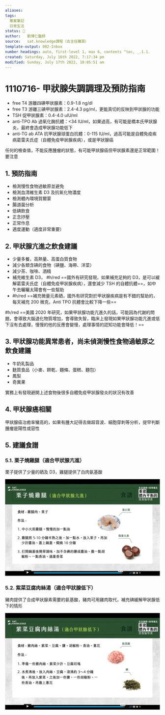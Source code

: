 ```yaml
---
aliases:    
tags: 
  專案筆記 
  日常生活 
status: 🌱
author:   劉博仁醫師 
source:   sat.knowledge課程（古主任購買） 
template-output: 002-Inbox
number headings: auto, first-level 1, max 6, contents ^toc, _.1.1.
created: Saturday, July 16th 2022, 7:17:34 pm
modified: Sunday, July 17th 2022, 10:05:51 am
---
```

# 1110716- 甲狀腺失調調理及預防指南


- free T4 游離四碘甲狀腺素：0.9-1.8 ng/dl
- free T3 游離三碘甲狀腺素：2.4-4.3 pg/ml，更能真切的反映到甲狀腺的功能
- TSH 促甲狀腺素：0.4-4.0 uIU/ml
- anti-TPO Ab 過氧化酶抗體：<34 IU/ml，如果過高，有可能是橋本氏甲狀腺炎，最終會造成甲狀腺功能低下
- anti-TG ab ATA 抗甲狀腺球蛋白抗體：0-115 IU/ml，過高可能是自體免疫疾病葛雷夫氏症（自體免疫甲狀腺疾病），或是甲狀腺癌


任何的檢查值，不能反應腫瘤的狀態，有可能甲狀腺癌但甲狀腺素還是正常範圍！要注意


## 1. 預防指南
- 檢測慢性食物過敏原並避免
- 檢測血清維生素 D3 及抗氧化物濃度
- 檢測體內環境賀爾蒙
- 腸道菌分析
- 低碘飲食
- 正念抒壓
- 正常作息
- 適度運動（適度非常重要）

## 2. 甲狀腺亢進之飲食建議

- 少量多餐，高熱量、高蛋白質食物
- 減少各類含碘的食物（碘鹽、海帶、洋菜）
- 減少茶、咖啡、酒精
- 補充維生素 D3， #h/red ==國外有研究發現，如果補充足夠的 D3，是可以緩解葛雷夫氏症（自體免疫甲狀腺疾病），還會減少 TSH 的自體抗體==，如中午去曬曬太陽會有一些幫助
- #h/red ==補充微量元素硒，國外有研究對於甲狀腺疾病是有不錯的幫助的，每天補充 200 微克，Anti TPO 抗體會比較下降一些==


#h/red ==美國 2020 年研究，如果甲狀腺功能亢進久的話，可能因為代謝的問題，會導致大腦退化物質增加，會導致失智，臨床上發現如果甲狀腺功能亢進或低下沒有去處理，慢慢的他的反應會變慢，處理事情的認知功能會降低！==

## 3. 甲狀腺功能異常患者，尚未偵測慢性食物過敏原之飲食建議
- 牛奶乳製品
- 麩質食品（小麥、餅乾、麵條、蛋糕、麵包）
- 鳳梨
- 奇異果

實務上有發現避開上述食物後很多自體免疫甲狀腺發炎的狀況有改善


## 4. 甲狀腺癌相關

甲狀腺癌治癒率蠻高的，如果有腫大記得去做超音波、細胞穿刺等分析，提早判斷腫瘤是陽性或惡性


## 5. 建議食譜
### 5.1. 栗子燒雞腿（適合甲狀腺亢進）
栗子提供了少量的硒及 D3，雞腿提供了白肉氨基酸


![01|700](https://raw.githubusercontent.com/hoonsor/upgit-Obsidian/main/2022/07/17/upgit_20220717_1658023495.png)



### 5.2. 紫菜豆腐肉絲湯（適合甲狀腺低下） 
豬肉提供了合成甲狀腺素需要的氨基酸，豬肉可用雞肉取代，補充碘緩解甲狀腺低下的情形


![01|700](https://raw.githubusercontent.com/hoonsor/upgit-Obsidian/main/2022/07/17/upgit_20220717_1658023517.png)
